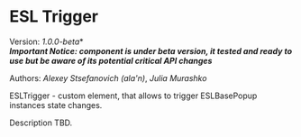# ESL Trigger

Version: *1.0.0-beta**  
***Important Notice: component is under beta version, it tested and ready to use but be aware of its potential critical API changes***

Authors: *Alexey Stsefanovich (ala'n)*, *Julia Murashko*

ESLTrigger - custom element, that allows to trigger ESLBasePopup instances state changes.

Description TBD.
